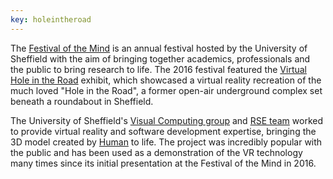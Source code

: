 ```yaml
---
key: holeintheroad
---
```


The [Festival of the Mind](https://digitalmedia.sheffield.ac.uk/media/Festival+of+the+Mind+2016/1_0n59ye7o) is an annual festival hosted by the University of Sheffield with the aim of bringing together academics, professionals and the public to bring research to life. The 2016 festival featured the [Virtual Hole in the Road](https://digitalmedia.sheffield.ac.uk/media/The+Virtual+Hole+in+the+Road/1_lgoq4e7q) exhibit, which showcased a virtual reality recreation of the much loved "Hole in the Road", a former open-air underground complex set beneath a roundabout in Sheffield.

The University of Sheffield's [Visual Computing group](https://www.sheffield.ac.uk/dcs/research/groups/visual-computing) and [RSE team](https://rse.shef.ac.uk/) worked to provide virtual reality and software development expertise, bringing the 3D model created by [Human](https://humanstudio.com/) to life. The project was incredibly popular with the public and has been used as a demonstration of the VR technology many times since its initial presentation at the Festival of the Mind in 2016.